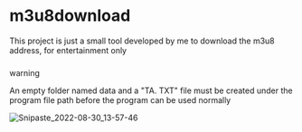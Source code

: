 
# m3u8download
This project is just a small tool developed by me to download the m3u8 address, for entertainment only


###
warning
 
An empty folder named data and a "TA. TXT" file must be created under the program file path before the program can be used normally

![Snipaste_2022-08-30_13-57-46](https://user-images.githubusercontent.com/109337478/187361324-74c37c4b-a72b-4f21-841e-cd3818a7feff.png)
